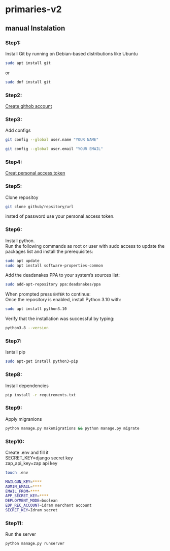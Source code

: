 # primaries-v2
## manual Instalation 
### Step1:  
Install Git by running  on Debian-based distributions like Ubuntu
```bash
sudo apt install git
```
 or
 ```bash
sudo dnf install git
```
### Step2:
[Create githob account](https://www.google.com)
### Step3:
Add configs 
``` bash
git config --global user.name "YOUR NAME"
```
``` bash
git config --global user.email "YOUR EMAIL"
```
### Step4:
[Creat personal access token](https://docs.github.com/en/authentication/keeping-your-account-and-data-secure/creating-a-personal-access-token)
### Step5:
Clone repositoy
``` bash
git clone github/repsitory/url
```
insted of password use your personal access token.
### Step6: 
Install python.\
Run the following commands as root or user with sudo access to update the packages list and install the prerequisites:
``` bash
sudo apt update
sudo apt install software-properties-common
```
Add the deadsnakes PPA to your system’s sources list:
``` bash
sudo add-apt-repository ppa:deadsnakes/ppa
```
When prompted press ```ENTER``` to continue:\
Once the repository is enabled, install Python 3.10 with:
``` bash
sudo apt install python3.10
```
Verify that the installation was successful by typing:
``` bash
python3.8 --version
```
### Step7:
Isntall pip
``` bash
sudo apt-get install python3-pip 
```

### Step8:
Install dependencies
``` bash
pip install -r requirements.txt
```

### Step9:
Apply migranions
``` bash
python manage.py makemigrations && python manage.py migrate
```


### Step10:
Create .env  and fill it  
SECRET_KEY=django secret key     
zap_api_key=zap api key
```bash 
touch .env

MAILGUN_KEY=****
ADMIN_EMAIL=****
EMAIL_FROM=****
APP_SECRET_KEY=****
DEPLOYMENT_MODE=boolean
EDP_REC_ACCOUNT=idram merchant account
SECRET_KEY=Idram secret
```
### Step11:
Run the server 
``` bash
python manage.py runserver
```
